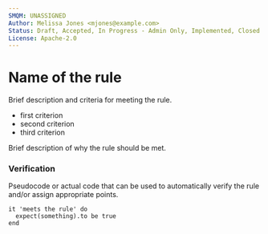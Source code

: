 ```yaml
---
SMQM: UNASSIGNED
Author: Melissa Jones <mjones@example.com>
Status: Draft, Accepted, In Progress - Admin Only, Implemented, Closed
License: Apache-2.0
---
```


# Name of the rule

Brief description and criteria for meeting the rule.

* first criterion
* second criterion
* third criterion

Brief description of why the rule should be met.

### Verification

Pseudocode or actual code that can be used to automatically verify the rule and/or assign appropriate points.

    it 'meets the rule' do
      expect(something).to be true
    end

